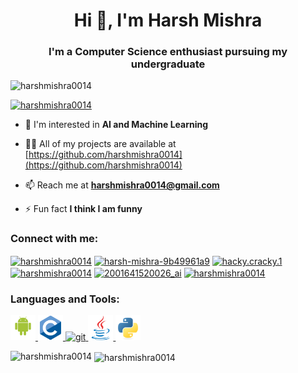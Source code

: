 <h1 align="center">Hi 👋, I'm Harsh Mishra</h1>
<h3 align="center">I'm a Computer Science enthusiast pursuing my undergraduate</h3>

<p align="left"> <img src="https://komarev.com/ghpvc/?username=harshmishra0014&label=Profile%20views&color=0e75b6&style=flat" alt="harshmishra0014" /> </p>

<p align="left"> <a href="https://twitter.com/harshmishra0014" target="blank"><img src="https://img.shields.io/twitter/follow/harshmishra0014?logo=twitter&style=for-the-badge" alt="harshmishra0014" /></a> </p>

- 🌱 I'm interested in **AI and Machine Learning**

- 👨‍💻 All of my projects are available at [https://github.com/harshmishra0014](https://github.com/harshmishra0014)

- 📫 Reach me at **harshmishra0014@gmail.com**

- ⚡ Fun fact **I think I am funny**

<h3 align="left">Connect with me:</h3>
<p align="left">
<a href="https://twitter.com/harshmishra0014" target="blank"><img align="center" src="https://raw.githubusercontent.com/rahuldkjain/github-profile-readme-generator/master/src/images/icons/Social/twitter.svg" alt="harshmishra0014" height="30" width="40" /></a>
<a href="https://linkedin.com/in/harsh-mishra-9b49961a9" target="blank"><img align="center" src="https://raw.githubusercontent.com/rahuldkjain/github-profile-readme-generator/master/src/images/icons/Social/linked-in-alt.svg" alt="harsh-mishra-9b49961a9" height="30" width="40" /></a>
<a href="https://fb.com/hacky.cracky.1" target="blank"><img align="center" src="https://raw.githubusercontent.com/rahuldkjain/github-profile-readme-generator/master/src/images/icons/Social/facebook.svg" alt="hacky.cracky.1" height="30" width="40" /></a>
<a href="https://instagram.com/harshmishra0014" target="blank"><img align="center" src="https://raw.githubusercontent.com/rahuldkjain/github-profile-readme-generator/master/src/images/icons/Social/instagram.svg" alt="harshmishra0014" height="30" width="40" /></a>
<a href="https://www.hackerrank.com/@2001641520026_ai" target="blank"><img align="center" src="https://raw.githubusercontent.com/rahuldkjain/github-profile-readme-generator/master/src/images/icons/Social/hackerrank.svg" alt="2001641520026_ai" height="30" width="40" /></a>
<a href="https://auth.geeksforgeeks.org/user/harshmishra0014" target="blank"><img align="center" src="https://raw.githubusercontent.com/rahuldkjain/github-profile-readme-generator/master/src/images/icons/Social/geeks-for-geeks.svg" alt="harshmishra0014" height="30" width="40" /></a>
</p>

<h3 align="left">Languages and Tools:</h3>
<p align="left"> <a href="https://developer.android.com" target="_blank" rel="noreferrer"> <img src="https://raw.githubusercontent.com/devicons/devicon/master/icons/android/android-original-wordmark.svg" alt="android" width="40" height="40"/> </a> <a href="https://www.cprogramming.com/" target="_blank" rel="noreferrer"> <img src="https://raw.githubusercontent.com/devicons/devicon/master/icons/c/c-original.svg" alt="c" width="40" height="40"/> </a> <a href="https://git-scm.com/" target="_blank" rel="noreferrer"> <img src="https://www.vectorlogo.zone/logos/git-scm/git-scm-icon.svg" alt="git" width="40" height="40"/> </a> <a href="https://www.java.com" target="_blank" rel="noreferrer"> <img src="https://raw.githubusercontent.com/devicons/devicon/master/icons/java/java-original.svg" alt="java" width="40" height="40"/> </a> <a href="https://www.python.org" target="_blank" rel="noreferrer"> <img src="https://raw.githubusercontent.com/devicons/devicon/master/icons/python/python-original.svg" alt="python" width="40" height="40"/> </a> </p>

<p><img align="left" src="https://github-readme-stats.vercel.app/api/top-langs?username=harshmishra0014&show_icons=true&locale=en&layout=compact" alt="harshmishra0014" /></p>

<p>&nbsp;<img align="center" src="https://github-readme-stats.vercel.app/api?username=harshmishra0014&show_icons=true&locale=en" alt="harshmishra0014" /></p>
